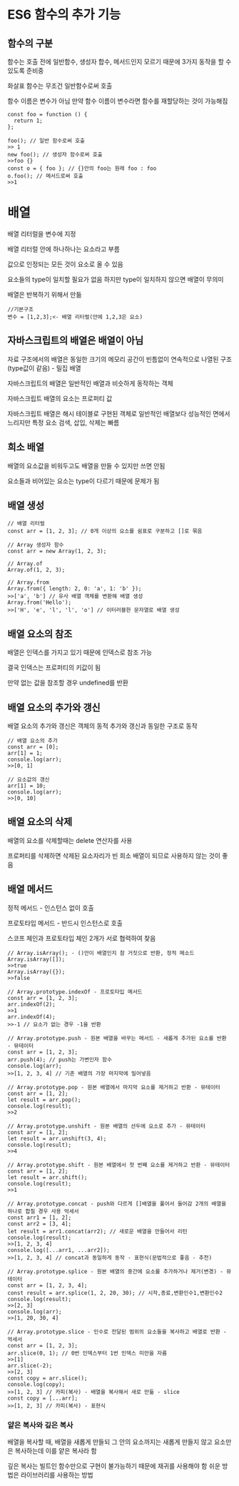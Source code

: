 # ES6 함수의 추가 기능

## 함수의 구분

함수는 호출 전에 일반함수, 생성자 합수, 메서드인지 모르기 때문에 3가지 동작을 할 수 있도록 준비중

화살표 함수는 무조건 일반함수로써 호출

함수 이름은 변수가 아님 만약 함수 이름이 변수라면 함수를 재할당하는 것이 가능해짐

```
const foo = function () {
  return 1;
};

foo(); // 일반 함수로써 호출
>> 1
new foo(); // 생성자 함수로써 호출
>>foo {}
const o = { foo }; // {}안의 foo는 원래 foo : foo
o.foo(); // 메서드로써 호출
>>1 
```

# 배열

배열 리터럴을 변수에 지정

배열 리터럴 안에 하나하나는 요소라고 부름

값으로 인정되는 모든 것이 요소로 올 수 있음

요소들의 type이 일치할 필요가 없음 하지만 type이 일치하지 않으면 배열이 무의미

배열은 반복하기 위해서 만듦

```
//기본구조
변수 = [1,2,3];<- 배열 리터럴(안에 1,2,3은 요소)
```

## 자바스크립트의 배열은 배열이 아님

자료 구조에서의 배열은 동일한 크기의 메모리 공간이 빈틈없이 연속적으로 나열된 구조(type값이 같음) - 밀집 배열

자바스크립트의 배열은 일반적인 배열과 비슷하게 동작하는 객체

자바스크립트 배열의 요소는 프로퍼티 값

자바스크립트 배열은 해시 테이블로 구현된 객체로 일반적인 배열보다 성능적인 면에서 느리지만 특정 요소 검색, 삽입, 삭제는 빠름

## 희소 배열

배열의 요소값을 비워두고도 배열을 만들 수 있지만 쓰면 안됨

요소들과 비어있는 요소는 type이 다르기 때문에 문제가 됨

## 배열 생성

```
// 배열 리터럴
const arr = [1, 2, 3]; // 0개 이상의 요소를 쉼표로 구분하고 []로 묶음

// Array 생성자 함수
const arr = new Array(1, 2, 3);

// Array.of
Array.of(1, 2, 3);

// Array.from
Array.from({ length: 2, 0: 'a', 1: 'b' });
>>['a', 'b'] // 유사 배열 객체를 변환해 배열 생성
Array.from('Hello');
>>['H', 'e', 'l', 'l', 'o'] // 이터러블한 문자열로 배열 생성
```

## 배열 요소의 참조

배열은 인덱스를 가지고 있기 때문에 인덱스로 참조 가능

결국 인덱스는 프로퍼티의 키값이 됨

만약 없는 값을 참조할 경우 undefined를 반환

## 배열 요소의 추가와 갱신

배열 요소의 추가와 갱신은 객체의 동적 추가와 갱신과 동일한 구조로 동작

```
// 배열 요소의 추가
const arr = [0];
arr[1] = 1;
console.log(arr);
>>[0, 1]

// 요소값의 갱신
arr[1] = 10;
console.log(arr);
>>[0, 10]
```

## 배열 요소의 삭제

배열의 요소를 삭제할때는 delete 연산자를 사용

프로퍼티를 삭제하면 삭제된 요소자리가 빈 희소 배열이 되므로 사용하지 않는 것이 좋음

## 배열 메서드

정적 메서드 - 인스턴스 없이 호출

프로토타입 메서드 - 반드시 인스턴스로 호출

스코프 체인과 프로토타입 체인 2개가 서로 협력하여 찾음

```
// Array.isArray(); - ()안이 배열인지 참 거짓으로 반환, 정적 메소드
Array.isArray([]);
>>true
Array.isArray({});
>>false

// Array.prototype.indexOf - 프로토타입 메서드
const arr = [1, 2, 3];
arr.indexOf(2);
>>1
arr.indexOf(4);
>>-1 // 요소가 없는 경우 -1을 반환

// Array.prototype.push - 원본 배열을 바꾸는 메서드 - 새롭게 추가된 요소를 반환 - 뮤테이터
const arr = [1, 2, 3];
arr.push(4); // push는 가변인자 함수
console.log(arr);
>>[1, 2, 3, 4] // 기존 배열의 가장 마지막에 밀어넣음

// Array.prototype.pop - 원본 배열에서 마지막 요소를 제거하고 반환 - 뮤테이터
const arr = [1, 2];
let result = arr.pop();
console.log(result);
>>2

// Array.prototype.unshift - 원본 배열의 선두에 요소로 추가 - 뮤테이터
const arr = [1, 2];
let result = arr.unshift(3, 4);
console.log(result);
>>4

// Array.prototype.shift - 원본 배열에서 첫 번째 요소를 제거하고 반환 - 뮤테이터
const arr = [1, 2];
let result = arr.shift();
console.log(result);
>>1

// Array.prototype.concat - push와 다르게 []배열을 풀어서 들어감 2개의 배열을 하나로 합칠 경우 사용 억세서
const arr1 = [1, 2];
const arr2 = [3, 4];
let result = arr1.concat(arr2); // 새로운 배열을 만들어서 리턴
console.log(result);
>>[1, 2, 3, 4]
console.log([...arr1, ...arr2]);
>>[1, 2, 3, 4] // concat과 동일하게 동작 - 표현식(문법적으로 좋음 - 추천)

// Array.prototype.splice - 원본 배열의 중간에 요소를 추가하거나 제거(변경) - 뮤테이터
const arr = [1, 2, 3, 4];
const result = arr.splice(1, 2, 20, 30); // 시작,종료,변환인수1,변환인수2
console.log(result);
>>[2, 3]
console.log(arr);
>>[1, 20, 30, 4]

// Array.prototype.slice - 인수로 전달된 범위의 요소들을 복사하고 배열로 반환 - 억세서
const arr = [1, 2, 3];
arr.slice(0, 1); // 0번 인덱스부터 1번 인덱스 미만을 자름
>>[1]
arr.slice(-2);
>>[2, 3]
const copy = arr.slice();
console.log(copy);
>>[1, 2, 3] // 카피(복사) - 배열을 복사해서 새로 만듦 - slice
const copy = [...arr];
>>[1, 2, 3] // 카피(복사) - 표현식 
```

### 얕은 복사와 깊은 복사

배열을 복사할 때, 배열을 새롭게 만들되 그 안의 요소까지는 새롭게 만들지 않고 요소만은 복사하는데 이를 얕은 복사라 함

깊은 복사는 빌트인 함수만으로 구현이 불가능하기 때문에 재귀를 사용해야 함 쉬운 방법은 라이브러리를 사용하는 방법